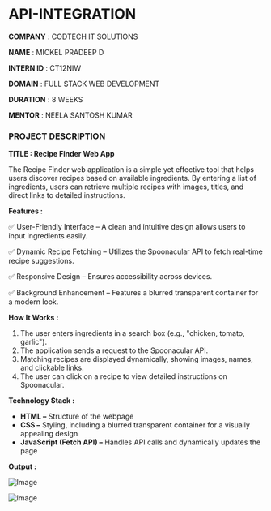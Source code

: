# API-INTEGRATION

**COMPANY** : CODTECH IT SOLUTIONS

**NAME** : MICKEL PRADEEP D

**INTERN ID** : CT12NIW

**DOMAIN** : FULL STACK WEB DEVELOPMENT

**DURATION** : 8 WEEKS

**MENTOR** : NEELA SANTOSH KUMAR

### **PROJECT DESCRIPTION**

**TITLE : Recipe Finder Web App**

The Recipe Finder web application is a simple yet effective tool that helps users discover recipes based on available ingredients. By entering a list of ingredients, users can retrieve multiple recipes with images, titles, and direct links to detailed instructions.

**Features :**

✅ User-Friendly Interface – A clean and intuitive design allows users to input ingredients easily.

✅ Dynamic Recipe Fetching – Utilizes the Spoonacular API to fetch real-time recipe suggestions.

✅ Responsive Design – Ensures accessibility across devices.

✅ Background Enhancement – Features a blurred transparent container for a modern look.

**How It Works :**

1. The user enters ingredients in a search box (e.g., "chicken, tomato, garlic").
2. The application sends a request to the Spoonacular API.
3. Matching recipes are displayed dynamically, showing images, names, and clickable links.
4. The user can click on a recipe to view detailed instructions on Spoonacular.

**Technology Stack :**

- **HTML –** Structure of the webpage
- **CSS –** Styling, including a blurred transparent container for a visually appealing design
- **JavaScript (Fetch API) –** Handles API calls and dynamically updates the page

**Output :**

![Image](https://github.com/user-attachments/assets/89bcca7e-5cda-4323-93db-18f84afd43c4)

![Image](https://github.com/user-attachments/assets/14c87d6e-f847-4e0d-b120-9f1cb6a4fc63)
